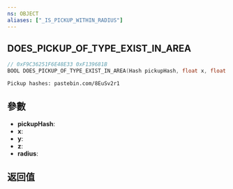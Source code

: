 ```yaml
---
ns: OBJECT
aliases: ["_IS_PICKUP_WITHIN_RADIUS"]
---
```

## DOES_PICKUP_OF_TYPE_EXIST_IN_AREA

```c
// 0xF9C36251F6E48E33 0xF139681B
BOOL DOES_PICKUP_OF_TYPE_EXIST_IN_AREA(Hash pickupHash, float x, float y, float z, float radius);
```

```
Pickup hashes: pastebin.com/8EuSv2r1  
```

## 參數
* **pickupHash**: 
* **x**: 
* **y**: 
* **z**: 
* **radius**: 

## 返回值
